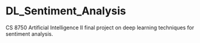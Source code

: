 # DL_Sentiment_Analysis
CS 8750 Artificial Intelligence II final project on deep learning techniques for sentiment analysis.
